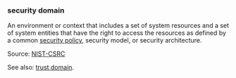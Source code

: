 ### security domain

<p class="c8"><span>An environment or context that includes a set of system resources and a set of system entities that have the right to access the resources as defined by a common </span><span class="c2"><a class="c3" href="#h.2fcbwog0w43a">security policy</a></span><span class="c0">, security model, or security architecture.</span></p><p class="c8"><span>Source: </span><span class="c2"><a class="c3" href="https://www.google.com/url?q=https://csrc.nist.gov/glossary/term/domain&amp;sa=D&amp;source=editors&amp;ust=1706779842822737&amp;usg=AOvVaw1aUI1VS4MiAFhTKkV0hEPN">NIST-CSRC</a></span></p><p class="c8"><span>See also: </span><span class="c2"><a class="c3" href="#h.60miqe21hd5h">trust domain</a></span><span class="c0">.</span></p>